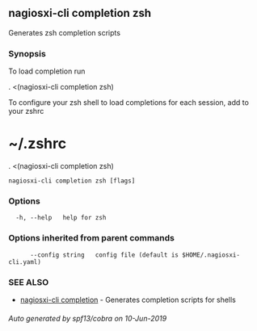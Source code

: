## nagiosxi-cli completion zsh

Generates zsh completion scripts

### Synopsis

To load completion run

. <(nagiosxi-cli completion zsh)

To configure your zsh shell to load completions for each session, add to your zshrc

# ~/.zshrc
. <(nagiosxi-cli completion zsh)


```
nagiosxi-cli completion zsh [flags]
```

### Options

```
  -h, --help   help for zsh
```

### Options inherited from parent commands

```
      --config string   config file (default is $HOME/.nagiosxi-cli.yaml)
```

### SEE ALSO

* [nagiosxi-cli completion](nagiosxi-cli_completion.md)	 - Generates completion scripts for shells

###### Auto generated by spf13/cobra on 10-Jun-2019

